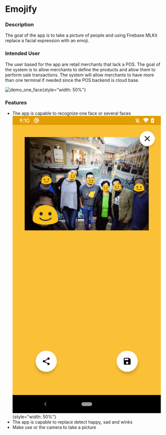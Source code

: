 # Emojify

### Description
The goal of the app is to take a picture of people and using Firebase MLKit replace a facial 
expression with an emoji.

### Intended User
The user based for the app are retail merchants that lack a POS. The goal of the system is to allow 
merchants to define the products and allow them to perform sale transactions. The system will allow 
merchants to have more than one terminal if needed since the POS backend is cloud base.

![demo_one_face](/images/demo_single_face.gif){style="width: 50%"}

### Features
- The app is capable to recognize one face or several faces
![demo_multipe_faces](/images/multiple_faces.png){style="width: 50%"}
- The app is capable to replace detect happy, sad and winks
- Make use or the camera to take a picture
